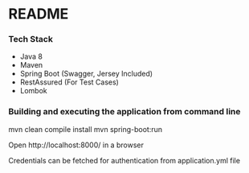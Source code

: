 # README #
### Tech Stack ###

* Java 8
* Maven 
* Spring Boot (Swagger, Jersey Included)
* RestAssured (For Test Cases)
* Lombok

### Building and executing the application from command line ###

mvn clean compile install
mvn spring-boot:run

Open http://localhost:8000/ in a browser

Credentials can be fetched for authentication from application.yml file